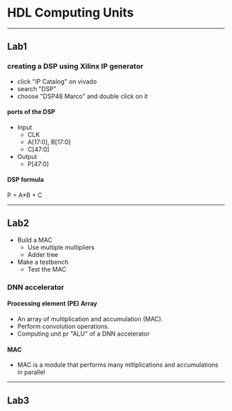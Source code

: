 # HDL Computing Units

---

## Lab1

### creating a DSP using Xilinx IP generator

- click "IP Catalog" on vivado
- search "DSP"
- choose "DSP48 Marco" and double click on it

#### ports of the DSP

- Input
  - CLK
  - A[17:0], B[17:0]
  - C[47:0]
- Output
  - P[47:0]

#### DSP formula

P = A*B + C

---

## Lab2

- Build a MAC
  - Use multiple multipliers
  - Adder tree
- Make a testbench
  - Test the MAC

### DNN accelerator

#### Processing element (PE) Array

- An array of multiplication and accumulation (MAC).
- Perform convolution operations.
- Computing unit pr "ALU" of a DNN accelerator

#### MAC

- MAC is a module that performs many mltiplications and accumulations in parallel

---

## Lab3


